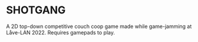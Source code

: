 # SHOTGANG

A 2D top-down competitive couch coop game made while game-jamming at Låve-LAN 2022.
Requires gamepads to play.